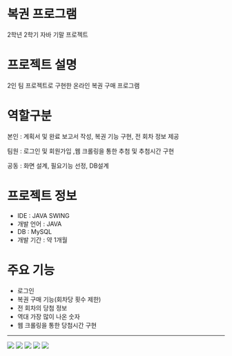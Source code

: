 # 복권 프로그램

2학년 2학기 자바 기말 프로젝트

# 프로젝트 설명
2인 팀 프로젝트로 구현한 온라인 복권 구매 프로그램

# 역할구분
본인 : 계획서 및 완료 보고서 작성, 복권 기능 구현, 전 회차 정보 제공

팀원 : 로그인 및 회원가입 ,웹 크롤링을 통한 추첨 및 추첨시간 구현

공동 : 화면 설계, 필요기능 선정, DB설계
# 프로젝트 정보
- IDE : JAVA SWING
- 개발 언어 : JAVA
- DB : MySQL
- 개발 기간 : 약 1개월

# 주요 기능
- 로그인
- 복권 구매 기능(회차당 횟수 제한)
- 전 회차의 당첨 정보
- 역대 가장 많이 나온 숫자 
- 웹 크롤링을 통한 당첨시간 구현

--- 

<img src="https://github.com/MCK-OOTS/2-2lotto/assets/153693799/9d425805-312d-4ebc-81c6-7d18bb46bc2f">

<img src="https://github.com/MCK-OOTS/2-2lotto/assets/153693799/f95264fe-24ca-4800-87f1-86a41f4e985a">

<img src="https://github.com/MCK-OOTS/2-2lotto/assets/153693799/d96dc3a0-8636-43de-8990-bc614c9acc07">

<img src="https://github.com/MCK-OOTS/2-2lotto/assets/153693799/d7642e39-85ec-4a1f-b283-1cb20b306f01">

<img src="https://github.com/MCK-OOTS/2-2lotto/assets/153693799/87f7d47f-0bf2-4626-9134-42933d93a738">
